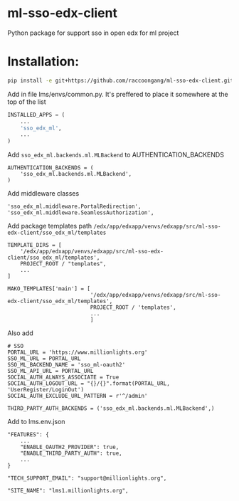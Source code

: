 # ml-sso-edx-client
Python package for support sso in open edx for ml project

# Installation:
```bash
pip install -e git+https://github.com/raccoongang/ml-sso-edx-client.git@ml-ficus#egg=ml_sso_edx_client
```

Add in file lms/envs/common.py. It's preffered to place it somewhere at the top of the list
```python
INSTALLED_APPS = (
    ...
    'sso_edx_ml',
    ...
)
```

Add `sso_edx_ml.backends.ml.MLBackend` to AUTHENTICATION_BACKENDS
```
AUTHENTICATION_BACKENDS = (
    'sso_edx_ml.backends.ml.MLBackend',
)
```

Add middleware classes
```
'sso_edx_ml.middleware.PortalRedirection',
'sso_edx_ml.middleware.SeamlessAuthorization',
```

Add package templates path `/edx/app/edxapp/venvs/edxapp/src/ml-sso-edx-client/sso_edx_ml/templates`
```
TEMPLATE_DIRS = [
    '/edx/app/edxapp/venvs/edxapp/src/ml-sso-edx-client/sso_edx_ml/templates',
    PROJECT_ROOT / "templates",
    ...
]

MAKO_TEMPLATES['main'] = [
                          '/edx/app/edxapp/venvs/edxapp/src/ml-sso-edx-client/sso_edx_ml/templates',
                          PROJECT_ROOT / 'templates',
                          ...
                          ]
```

Also add
```
# SSO
PORTAL_URL = 'https://www.millionlights.org'
SSO_ML_URL = PORTAL_URL
SSO_ML_BACKEND_NAME = 'sso_ml-oauth2'
SSO_ML_API_URL = PORTAL_URL
SOCIAL_AUTH_ALWAYS_ASSOCIATE = True
SOCIAL_AUTH_LOGOUT_URL = "{}/{}".format(PORTAL_URL, 'UserRegister/LoginOut')
SOCIAL_AUTH_EXCLUDE_URL_PATTERN = r'^/admin'

THIRD_PARTY_AUTH_BACKENDS = ('sso_edx_ml.backends.ml.MLBackend',)
```

Add to lms.env.json
```
"FEATURES": {
    ...
    "ENABLE_OAUTH2_PROVIDER": true,
    "ENABLE_THIRD_PARTY_AUTH": true,
    ...
}

"TECH_SUPPORT_EMAIL": "support@millionlights.org",

"SITE_NAME": "lms1.millionlights.org",

```
